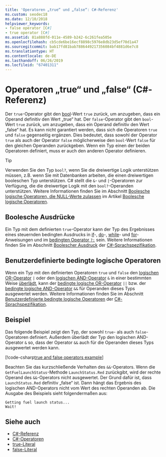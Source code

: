```yaml
---
title: 'Operatoren „true“ und „false“: C#-Referenz'
ms.custom: seodec18
ms.date: 12/10/2018
helpviewer_keywords:
- false operator [C#]
- true operator [C#]
ms.assetid: 81a888fd-011e-4589-b242-6c261fea505e
ms.openlocfilehash: cb5cde6be16ecf8898c5976e8db23d5ef70d1a47
ms.sourcegitcommit: bab17fd81bab7886449217356084bf4881d6e7c8
ms.translationtype: HT
ms.contentlocale: de-DE
ms.lasthandoff: 06/26/2019
ms.locfileid: "67401311"
---
```

# <a name="true-and-false-operators-c-reference"></a>Operatoren „true“ und „false“ (C#-Referenz)

Der `true`-Operator gibt den [bool](../keywords/bool.md)-Wert `true` zurück, um anzugeben, dass ein Operand definitiv den Wert „true“ hat. Der `false`-Operator gibt den `bool`-Wert `true` zurück, um anzugeben, dass ein Operand definitiv den Wert „false“ hat. Es kann nicht garantiert werden, dass sich die Operatoren `true` und `false` gegenseitig ergänzen. Dies bedeutet, dass sowohl der Operator `true` als auch der Operator `false` möglicherweise den `bool`-Wert `false` für den gleichen Operanden zurückgeben. Wenn ein Typ einen der beiden Operatoren definiert, muss er auch den anderen Operator definieren.

> [!TIP]
> Verwenden Sie den Typ `bool?`, wenn Sie die dreiwertige Logik unterstützen müssen, z.B. wenn Sie mit Datenbanken arbeiten, die einen dreiwertigen booleschen Typ unterstützen. C# stellt die `&`- und `|`-Operatoren zur Verfügung, die die dreiwertige Logik mit den `bool?`-Operanden unterstützen. Weitere Informationen finden Sie im Abschnitt [Boolesche logische Operatoren, die NULL-Werte zulassen](boolean-logical-operators.md#nullable-boolean-logical-operators) im Artikel [Boolesche logische Operatoren](boolean-logical-operators.md).

## <a name="boolean-expressions"></a>Boolesche Ausdrücke

Ein Typ mit dem definierten `true`-Operator kann der Typ des Ergebnisses eines steuernden bedingten Ausdrucks in [if](../keywords/if-else.md)-, [do](../keywords/do.md)-, [while](../keywords/while.md)- und [for](../keywords/for.md)-Anweisungen und im [bedingten Operator `?:`](conditional-operator.md) sein. Weitere Informationen finden Sie im Abschnitt [Boolescher Ausdruck](~/_csharplang/spec/expressions.md#boolean-expressions) der [C#-Sprachspezifikation](~/_csharplang/spec/introduction.md).

## <a name="user-defined-conditional-logical-operators"></a>Benutzerdefinierte bedingte logische Operatoren

Wenn ein Typ mit den definierten Operatoren `true` und `false` den [logischen OR-Operator](boolean-logical-operators.md#logical-or-operator-) `|` oder den [logischen AND-Operator](boolean-logical-operators.md#logical-and-operator-) `&` in einer bestimmten Weise [überlädt](../keywords/operator.md), kann der [bedingte logische OR-Operator](boolean-logical-operators.md#conditional-logical-or-operator-) `||` bzw. der [bedingte logische AND-Operator](boolean-logical-operators.md#conditional-logical-and-operator-) `&&` für Operanden dieses Typs ausgewertet werden. Weitere Informationen finden Sie im Abschnitt [Benutzerdefinierte bedingte logische Operatoren](~/_csharplang/spec/expressions.md#user-defined-conditional-logical-operators) der [C#-Sprachspezifikation](~/_csharplang/spec/introduction.md).

## <a name="example"></a>Beispiel

Das folgende Beispiel zeigt den Typ, der sowohl `true`- als auch `false`-Operatoren definiert. Außerdem überlädt der Typ den logischen AND-Operator `&` so, dass der Operator `&&` auch für die Operanden dieses Typs ausgewertet werden kann.

[!code-csharp[true and false operators example](~/samples/csharp/language-reference/operators/TrueFalseOperators.cs)]

Beachten Sie das kurzschließende Verhalten des `&&`-Operators. Wenn die `GetFuelLaunchStatus`-Methode `LaunchStatus.Red` zurückgibt, wird der rechte Operand des `&&`-Operators nicht ausgewertet. Der Grund dafür ist, dass `LaunchStatus.Red` definitiv „false“ ist. Dann hängt das Ergebnis des logischen AND-Operators nicht vom Wert des rechten Operanden ab. Die Ausgabe des Beispiels sieht folgendermaßen aus:

```console
Getting fuel launch status...
Wait!
```

## <a name="see-also"></a>Siehe auch

- [C#-Referenz](../index.md)
- [C#-Operatoren](index.md)
- [true-Literal](../keywords/true-literal.md)
- [false-Literal](../keywords/false-literal.md)
